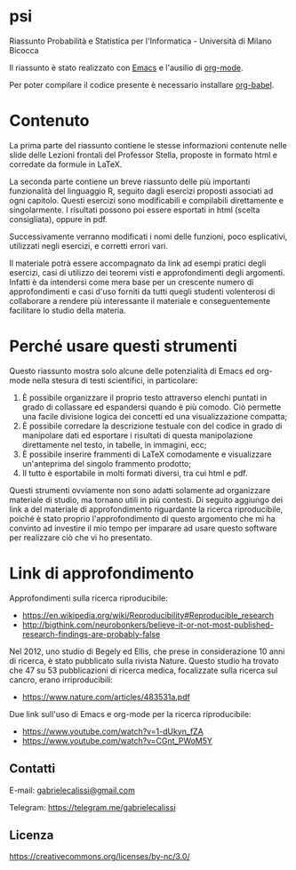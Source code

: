 # psi
Riassunto Probabilità e Statistica per l'Informatica - Università di Milano Bicocca

Il riassunto è stato realizzato con [Emacs](https://www.gnu.org/software/emacs/)
e l'ausilio di [org-mode](https://orgmode.org/).

Per poter compilare il codice presente è necessario installare
[org-babel](https://orgmode.org/worg/org-contrib/babel/intro.html).

# Contenuto
La prima parte del riassunto contiene le stesse informazioni contenute nelle slide delle Lezioni frontali del Professor Stella,
proposte in formato html e corredate da formule in LaTeX.

La seconda parte contiene un breve riassunto delle più importanti funzionalità del linguaggio R, seguito dagli esercizi
proposti associati ad ogni capitolo. Questi esercizi sono modificabili e compilabili direttamente e singolarmente. I risultati possono poi essere esportati in html (scelta consigliata), oppure in pdf.

Successivamente verranno modificati i nomi delle funzioni, poco esplicativi, utilizzati negli esercizi, e corretti errori vari.

Il materiale potrà essere accompagnato da link ad esempi pratici degli esercizi, casi di utilizzo dei teoremi visti
e approfondimenti degli argomenti. Infatti è da intendersi come mera base per un crescente numero di approfondimenti e casi d'uso forniti da tutti quegli studenti volenterosi di collaborare a rendere più interessante il materiale e conseguentemente facilitare lo studio della materia.

# Perché usare questi strumenti
Questo riassunto mostra solo alcune delle potenzialità di Emacs ed org-mode nella stesura di testi scientifici, in particolare:
1. È possibile organizzare il proprio testo attraverso elenchi puntati in grado di collassare ed espandersi quando è più comodo. Ciò permette una facile divisione logica dei concetti ed una visualizzazione compatta;
2. È possibile corredare la descrizione testuale con del codice in grado di manipolare dati ed esportare i risultati di questa manipolazione direttamente nel testo, in tabelle, in immagini, ecc;
3. È possibile inserire frammenti di LaTeX comodamente e visualizzare un'anteprima del singolo frammento prodotto;
4. Il tutto è esportabile in molti formati diversi, tra cui html e pdf.

Questi strumenti ovviamente non sono adatti solamente ad organizzare materiale di studio, ma tornano utili in più contesti.
Di seguito aggiungo dei link a del materiale di approfondimento riguardante la ricerca riproducibile, poiché è stato proprio l'approfondimento di questo argomento che mi ha convinto ad investire il mio tempo per imparare ad usare questo software per realizzare ciò che vi ho presentato.

# Link di approfondimento
Approfondimenti sulla ricerca riproducibile:
- https://en.wikipedia.org/wiki/Reproducibility#Reproducible_research
- http://bigthink.com/neurobonkers/believe-it-or-not-most-published-research-findings-are-probably-false

Nel 2012, uno studio di Begely ed Ellis, che prese in considerazione 10 anni di ricerca, è stato pubblicato sulla rivista Nature.
Questo studio ha trovato che 47 su 53 pubblicazioni di ricerca medica, focalizzate sulla ricerca sul cancro, erano irriproducibili:
- https://www.nature.com/articles/483531a.pdf

Due link sull'uso di Emacs e org-mode per la ricerca riproducibile:
- https://www.youtube.com/watch?v=1-dUkyn_fZA
- https://www.youtube.com/watch?v=CGnt_PWoM5Y


## Contatti
E-mail: gabrielecalissi@gmail.com

Telegram: https://telegram.me/gabrielecalissi

## Licenza
https://creativecommons.org/licenses/by-nc/3.0/
